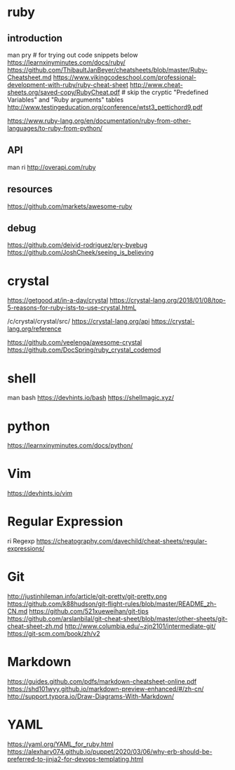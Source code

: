 ruby
====

## introduction
man pry  # for trying out code snippets below
https://learnxinyminutes.com/docs/ruby/
https://github.com/ThibaultJanBeyer/cheatsheets/blob/master/Ruby-Cheatsheet.md
https://www.vikingcodeschool.com/professional-development-with-ruby/ruby-cheat-sheet
http://www.cheat-sheets.org/saved-copy/RubyCheat.pdf  # skip the cryptic "Predefined Variables" and "Ruby arguments" tables
http://www.testingeducation.org/conference/wtst3_pettichord9.pdf

https://www.ruby-lang.org/en/documentation/ruby-from-other-languages/to-ruby-from-python/

## API
man ri
http://overapi.com/ruby

## resources
https://github.com/markets/awesome-ruby

## debug
https://github.com/deivid-rodriguez/pry-byebug
https://github.com/JoshCheek/seeing_is_believing


crystal
=======

https://getgood.at/in-a-day/crystal
https://crystal-lang.org/2018/01/08/top-5-reasons-for-ruby-ists-to-use-crystal.htmL

/c/crystal/crystal/src/
https://crystal-lang.org/api
https://crystal-lang.org/reference

https://github.com/veelenga/awesome-crystal
https://github.com/DocSpring/ruby_crystal_codemod


shell
=====

man bash
https://devhints.io/bash
https://shellmagic.xyz/


python
======

https://learnxinyminutes.com/docs/python/


Vim
===

https://devhints.io/vim


Regular Expression
==================

ri Regexp
https://cheatography.com/davechild/cheat-sheets/regular-expressions/


Git
===

http://justinhileman.info/article/git-pretty/git-pretty.png
https://github.com/k88hudson/git-flight-rules/blob/master/README_zh-CN.md
https://github.com/521xueweihan/git-tips
https://github.com/arslanbilal/git-cheat-sheet/blob/master/other-sheets/git-cheat-sheet-zh.md
http://www.columbia.edu/~zjn2101/intermediate-git/
https://git-scm.com/book/zh/v2


Markdown
========

https://guides.github.com/pdfs/markdown-cheatsheet-online.pdf
https://shd101wyy.github.io/markdown-preview-enhanced/#/zh-cn/
http://support.typora.io/Draw-Diagrams-With-Markdown/


YAML
====

https://yaml.org/YAML_for_ruby.html
https://alexharv074.github.io/puppet/2020/03/06/why-erb-should-be-preferred-to-jinja2-for-devops-templating.html
